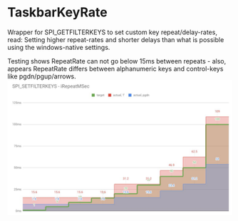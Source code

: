 # TaskbarKeyRate
Wrapper for SPI_GETFILTERKEYS to set custom key repeat/delay-rates, read: Setting higher repeat-rates and shorter delays than what is possible using the windows-native settings.

Testing shows RepeatRate can not go below 15ms between repeats - also, appears RepeatRate differs between alphanumeric keys and control-keys like pgdn/pgup/arrows.
![testimage](https://raw.githubusercontent.com/pixelmager/TaskbarKeyRate/master/KeyRateTest/output_test.jpg)
